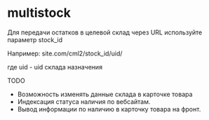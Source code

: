 # multistock

Для передачи остатков в целевой склад через URL используйте параметр stock_id

Например: site.com/cml2/stock_id/uid/

где uid - uid склада назначения

TODO

- Возможность изменять данные склада в карточке товара
- Индексация статуса наличия по вебсайтам.
- Вывод информации по наличию в карточку товара на фронт.